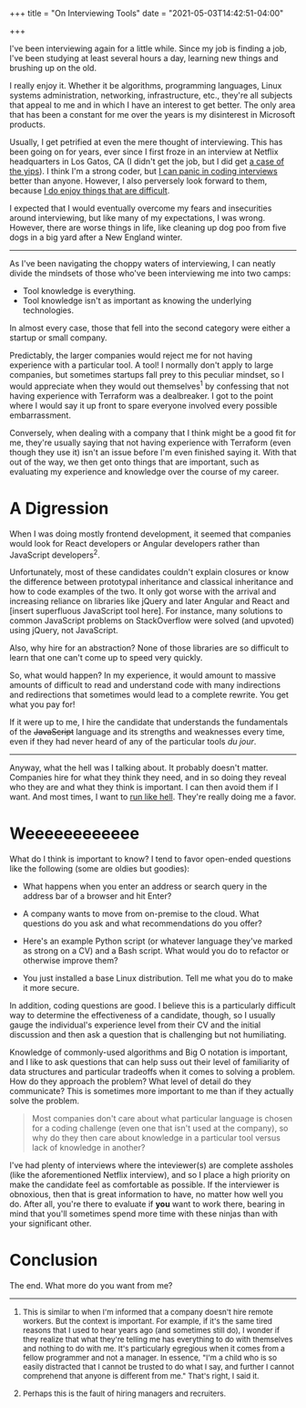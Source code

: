 +++
title = "On Interviewing Tools"
date = "2021-05-03T14:42:51-04:00"

+++

I've been interviewing again for a little while.  Since my job is finding a job, I've been studying at least several hours a day, learning new things and brushing up on the old.

I really enjoy it.  Whether it be algorithms, programming languages, Linux systems administration, networking, infrastructure, etc., they're all subjects that appeal to me and in which I have an interest to get better.  The only area that has been a constant for me over the years is my disinterest in Microsoft products.

Usually, I get petrified at even the mere thought of interviewing.  This has been going on for years, ever since I first froze in an interview at Netflix headquarters in Los Gatos, CA (I didn't get the job, but I did get [a case of the yips]).  I think I'm a strong coder, but [I can panic in coding interviews] better than anyone.  However, I also perversely look forward to them, because [I do enjoy things that are difficult].

I expected that I would eventually overcome my fears and insecurities around interviewing, but like many of my expectations, I was wrong.  However, there are worse things in life, like cleaning up dog poo from five dogs in a big yard after a New England winter.

---

As I've been navigating the choppy waters of interviewing, I can neatly divide the mindsets of those who've been interviewing me into two camps:

- Tool knowledge is everything.
- Tool knowledge isn't as important as knowing the underlying technologies.

In almost every case, those that fell into the second category were either a startup or small company.

Predictably, the larger companies would reject me for not having experience with a particular tool.  A tool!  I normally don't apply to large companies, but sometimes startups fall prey to this peculiar mindset, so I would appreciate when they would out themselves<sup>1</sup> by confessing that not having experience with Terraform was a dealbreaker.  I got to the point where I would say it up front to spare everyone involved every possible embarrassment.

Conversely, when dealing with a company that I think might be a good fit for me, they're usually saying that not having experience with Terraform (even though they use it) isn't an issue before I'm even finished saying it.  With that out of the way, we then get onto things that are important, such as evaluating my experience and knowledge over the course of my career.

# A Digression

When I was doing mostly frontend development, it seemed that companies would look for React developers or Angular developers rather than JavaScript developers<sup>2</sup>.

Unfortunately, most of these candidates couldn't explain closures or know the difference between prototypal inheritance and classical inheritance and how to code examples of the two.  It only got worse with the arrival and increasing reliance on libraries like jQuery and later Angular and React and [insert superfluous JavaScript tool here].  For instance, many solutions to common JavaScript problems on StackOverflow were solved (and upvoted) using jQuery, not JavaScript.

Also, why hire for an abstraction?  None of those libraries are so difficult to learn that one can't come up to speed very quickly.

So, what would happen?  In my experience, it would amount to massive amounts of difficult to read and understand code with many indirections and redirections that sometimes would lead to a complete rewrite.  You get what you pay for!

If it were up to me, I hire the candidate that understands the fundamentals of the ~~JavaScript~~ language and its strengths and weaknesses every time, even if they had never heard of any of the particular tools *du jour*.

---

Anyway, what the hell was I talking about.  It probably doesn't matter.  Companies hire for what they think they need, and in so doing they reveal who they are and what they think is important.  I can then avoid them if I want.  And most times, I want to [run like hell].  They're really doing me a favor.

# Weeeeeeeeeeee

What do I think is important to know?  I tend to favor open-ended questions like the following (some are oldies but goodies):

- What happens when you enter an address or search query in the address bar of a browser and hit Enter?

- A company wants to move from on-premise to the cloud.  What questions do you ask and what recommendations do you offer?

- Here's an example Python script (or whatever language they've marked as strong on a CV) and a Bash script.  What would you do to refactor or otherwise improve them?

- You just installed a base Linux distribution.  Tell me what you do to make it more secure.

In addition, coding questions are good.  I believe this is a particularly difficult way to determine the effectiveness of a candidate, though, so I usually gauge the individual's experience level from their CV and the initial discussion and then ask a question that is challenging but not humiliating.

Knowledge of commonly-used algorithms and Big O notation is important, and I like to ask questions that can help suss out their level of familiarity of data structures and particular tradeoffs when it comes to solving a problem.  How do they approach the problem?  What level of detail do they communicate?  This is sometimes more important to me than if they actually solve the problem.

> Most companies don't care about what particular language is chosen for a coding challenge (even one that isn't used at the company), so why do they then care about knowledge in a particular tool versus lack of knowledge in another?

I've had plenty of interviews where the inteviewer(s) are complete assholes (like the aforementioned Netflix interview), and so I place a high priority on make the candidate feel as comfortable as possible.  If the interviewer is obnoxious, then that is great information to have, no matter how well you do.  After all, you're there to evaluate if **you** want to work there, bearing in mind that you'll sometimes spend more time with these ninjas than with your significant other.

# Conclusion

The end.  What more do you want from me?

---

1.  <span style="font-size: small;">This is similar to when I'm informed that a company doesn't hire remote workers.  But the context is important.  For example, if it's the same tired reasons that I used to hear years ago (and sometimes still do), I wonder if they realize that what they're telling me has everything to do with themselves and nothing to do with me.  It's particularly egregious when it comes from a fellow programmer and not a manager.  In essence, "I'm a child who is so easily distracted that I cannot be trusted to do what I say, and further I cannot comprehend that anyone is different from me."  That's right, I said it.</span>

1. <span style="font-size: small;">Perhaps this is the fault of hiring managers and recruiters.</span>

[a case of the yips]: https://www.youtube.com/watch?v=a1_9X3ftGyk
[I can panic in coding interviews]: https://github.com/btoll/howto-panic-in-a-coding-interview
[I do enjoy things that are difficult]: /2018/02/20/on-learning/
[run like hell]: https://www.youtube.com/watch?v=9s5zcXccNMY

